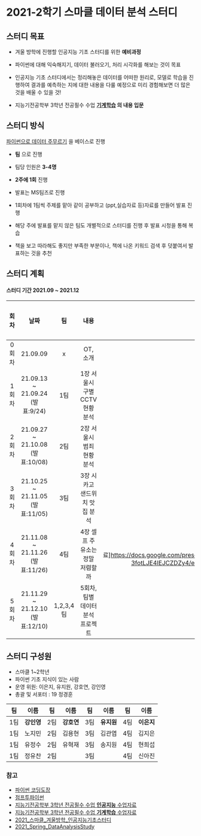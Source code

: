 # 2021-2학기 스마클 데이터 분석 스터디

## 스터디 목표

- 겨울 방학에 진행할 인공지능 기초 스터디를 위한 **예비과정**
- 파이썬에 대해 익숙해지기, 데이터 불러오기, 처리 시각화를 해보는 것이 목표

- 인공지능 기초 스터디에서는 정리해놓은 데이터를 어떠한 원리로, 모델로 학습을 진행하여 결과를 예측하는 지에 대한 내용을 다룰 예정으로 미리 경험해보면 더 많은 것을 배울 수 있을 것!

- 지능기전공학부 3학년 전공필수 수업 **[기계학습](https://github.com/sejongresearch/2020.MachineLearning) 의 내용 입문**


## 스터디 방식
 [파이썬으로 데이터 주무르기](https://book.naver.com/bookdb/book_detail.nhn?bid=12898027) 을 베이스로 진행 

- **팀** 으로 진행
- 팀당 인원은 **3-4명**
- **2주에 1회** 진행
- 발표는 MS팀즈로 진행

- 1회차에 1팀씩 주제를 맡아 같이 공부하고 (ppt,실습자료 등)자료를 만들어 발표 진행
- 해당 주에 발표를 맡지 않은 팀도 개별적으로 스터디를 진행 후 발표 시청을 통해 복습
- 책을 보고 따라해도 좋지만 부족한 부분이나, 책에 나온 키워드 검색 후 덧붙여서 발표하는 것을 추천



## 스터디 계획
#### 스터디 기간 2021.09 ~ 2021.12


|회차|날짜|팀|내용|자료|다시보기|
|:---:|:---:|:---:|:---:|:---:|:---:|
|0회차|21.09.09|x|OT, 소개|x|x|
|1회차|21.09.13 ~ 21.09.24 (발표:9/24)|1팀|1장 서울시 구별 CCTV 현황 분석|[1회차 자료](https://github.com/sejongsmarcle/2021_Autumn_DataAnalysisStudy/tree/main/%EC%8A%A4%ED%84%B0%EB%94%94%20%EC%9E%90%EB%A3%8C/1%ED%9A%8C%EC%B0%A8)|[유튜브](https://www.youtube.com/watch?v=yix21yin3xQ)|
|2회차|21.09.27 ~ 21.10.08 (발표:10/08)|2팀|2장 서울시 범죄 현황 분석|[2회차 자료](https://github.com/hykang0626/2021_Autumn_DataAnalysisStudy/tree/main/2%ED%9A%8C%EC%B0%A8)|[유튜브](https://www.youtube.com/watch?v=K9A5tMduEpQ)
|3회차|21.10.25 ~ 21.11.05 (발표:11/05)|3팀|3장 시카고 샌드위치 맛집 분석|[3회차 자료](https://github.com/sejongsmarcle/2021_Autumn_DataAnalysisStudy/blob/main/%EC%8A%A4%ED%84%B0%EB%94%94%20%EC%9E%90%EB%A3%8C/3%ED%9A%8C%EC%B0%A8/%EB%8D%B0%EC%9D%B4%ED%84%B0%20%EB%B6%84%EC%84%9D%20%EC%8A%A4%ED%84%B0%EB%94%94%203%ED%8C%80.pdf)|[유튜브](https://www.youtube.com/watch?v=OosgPsAGRzg)
|4회차|21.11.08 ~ 21.11.26 (발표:11/26)|4팀|4장 셀프 주유소는 정말 저렴할까|[4회차 자료]https://docs.google.com/presentation/d/1LmwyJ4YvHPll8E7HRI4rHvjui-3fotLJE4IEJCZDZy4/edit#slide=id.g10482827357_7_0|
|5회차|21.11.29 ~ 21.12.10  (발표:12/10)|1,2,3,4팀|5회차, 팀별 데이터 분석 프로젝트||


## 스터디 구성원
- 스마클 1~2학년
- 파이썬 기초 지식이 있는 사람
- 운영 위원: 이은지, 유지원, 강호연, 강인영
- 총괄 및 서포터 : 19 정경훈

|팀|이름|팀|이름|팀|이름|팀|이름|
|:---:|:---:|:---:|:---:|:---:|:---:|:---:|:---:|
|1팀|**강인영**|2팀|**강호연**|3팀|**유지원**|4팀|**이은지**|
|1팀|노지민|2팀|김용현|3팀|김관엽|4팀|김지은|
|1팀|유정수|2팀|유혁재|3팀|송지원|4팀|현희섭|
|1팀|정유찬|2팀||3팀||4팀|신아진|


### 참고
- [파이썬 코딩도장](https://dojang.io/course/view.php?id=7)
- [점프투파이썬](https://wikidocs.net/book/1)
- [지능기전공학부 3학년 전공필수 수업 **인공지능** 수업자료](https://github.com/sejongresearch/2020.Spring.AI)
- [지능기전공학부 3학년 전공필수 수업 **기계학습** 수업자료](https://github.com/sejongresearch/2020.MachineLearning)
- [2021_스마클_겨울방학_인공지능기초스터디](https://github.com/sejongsmarcle/2021_Winter_AiStudy)
- [2021_Spring_DataAnalysisStudy](https://github.com/sejongsmarcle/2021_Spring_DataAnalysisStudy)
